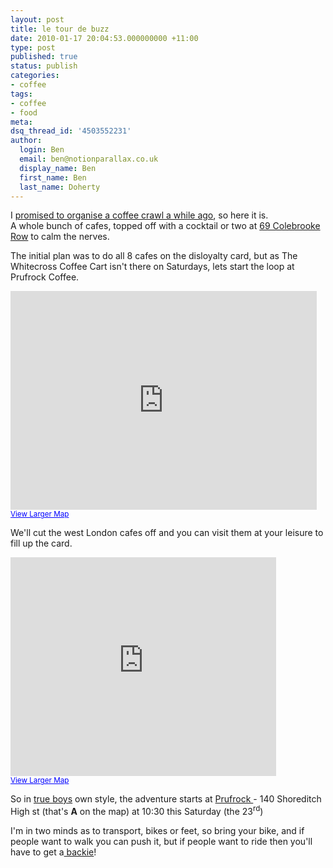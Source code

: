 ```yaml
---
layout: post
title: le tour de buzz
date: 2010-01-17 20:04:53.000000000 +11:00
type: post
published: true
status: publish
categories:
- coffee
tags:
- coffee
- food
meta:
dsq_thread_id: '4503552231'
author:
  login: Ben
  email: ben@notionparallax.co.uk
  display_name: Ben
  first_name: Ben
  last_name: Doherty
---
```

<p>I <a href="http://www.notionparallax.co.uk/wordpress/index.php/2009/12/tour-of-disloyalty/">promised to organise a coffee crawl a while ago</a>, so here it is.<br />
A whole bunch of cafes, topped off with a cocktail or two at <a href="http://www.69colebrookerow.com/">69 Colebrooke Row</a> to calm the nerves.</p>
<p>The initial plan was to do all 8 cafes on the disloyalty card, but as The Whitecross Coffee Cart isn't there on Saturdays, lets start the loop at Prufrock Coffee.</p>
<p><iframe width="490" height="350" frameborder="0" scrolling="no" marginheight="0" marginwidth="0" src="http://maps.google.co.uk/maps?f=d&amp;source=s_d&amp;saddr=W1G+0JF+(%40+the+Match+Bar)&amp;daddr=WC1N+3HZ+(The+Espresso+Room)+to:EC1+(The+Whitecross+Coffee+Cart)+to:E1+6JE+(Prufrock+Coffee)+to:EC2M+4TP+(Taylor+St+Baristas)+to:E1+6QR+(Nude+Espresso)+to:E2+7SJ+(Taste+of+Bitter+Love)+to:E8+4PH+(Climpson+And+Sons)+to:N1+4NH+(Tina,+we+salute+you)+to:69+Colebrooke+Row,+London+N1+8AA+()&amp;hl=en&amp;geocode=FSgTEgMdr9H9_ykpub891Rp2SDGeEiyo5W-gmg%3BFdIoEgMdhCr-_ykFbKlfNht2SDHIlJRK5vStjg%3BFUAyEgMdK4v-_yntHupMQxt2SDF1FaZHUb24PQ%3BFRI7EgMdPc7-_ynbCyFuuhx2SDF1jS5c3GouMg%3BFTMXEgMdMsr-_ylTbp3-shx2SDEM7VVQePrJ2w%3BFeMiEgMdc-L-_ykVb-nVtRx2SDHJ4PAemUqavQ%3BFdRMEgMdivP-_ynJKHTLwBx2SDEp0-IeXjiB6g%3BFW9jEgMdLg7__ynHnIbN6Rx2SDF-oqZ5m937oA%3BFUiUEgMdu8r-_ym76Xf_jhx2SDFFS_pAeVQg-A%3B&amp;mra=ls&amp;dirflg=w&amp;sll=51.532882,-0.101967&amp;sspn=0.069517,0.181446&amp;ie=UTF8&amp;ll=51.5329,-0.1019&amp;spn=0.03314,0.08218&amp;t=h&amp;output=embed">There really should be an iframe here :( </iframe><br /><small><a href="http://maps.google.co.uk/maps?f=d&amp;source=embed&amp;saddr=W1G+0JF+(%40+the+Match+Bar)&amp;daddr=WC1N+3HZ+(The+Espresso+Room)+to:EC1+(The+Whitecross+Coffee+Cart)+to:E1+6JE+(Prufrock+Coffee)+to:EC2M+4TP+(Taylor+St+Baristas)+to:E1+6QR+(Nude+Espresso)+to:E2+7SJ+(Taste+of+Bitter+Love)+to:E8+4PH+(Climpson+And+Sons)+to:N1+4NH+(Tina,+we+salute+you)+to:69+Colebrooke+Row,+London+N1+8AA+()&amp;hl=en&amp;geocode=FSgTEgMdr9H9_ykpub891Rp2SDGeEiyo5W-gmg%3BFdIoEgMdhCr-_ykFbKlfNht2SDHIlJRK5vStjg%3BFUAyEgMdK4v-_yntHupMQxt2SDF1FaZHUb24PQ%3BFRI7EgMdPc7-_ynbCyFuuhx2SDF1jS5c3GouMg%3BFTMXEgMdMsr-_ylTbp3-shx2SDEM7VVQePrJ2w%3BFeMiEgMdc-L-_ykVb-nVtRx2SDHJ4PAemUqavQ%3BFdRMEgMdivP-_ynJKHTLwBx2SDEp0-IeXjiB6g%3BFW9jEgMdLg7__ynHnIbN6Rx2SDF-oqZ5m937oA%3BFUiUEgMdu8r-_ym76Xf_jhx2SDFFS_pAeVQg-A%3B&amp;mra=ls&amp;dirflg=w&amp;sll=51.532882,-0.101967&amp;sspn=0.069517,0.181446&amp;ie=UTF8&amp;ll=51.5329,-0.1019&amp;spn=0.03314,0.08218&amp;t=h" style="color:#0000FF;text-align:left">View Larger Map</a></small></p>
<p>We'll cut the west London cafes off and you can visit them at your leisure to fill up the card.</p>
<p><iframe width="425" height="350" frameborder="0" scrolling="no" marginheight="0" marginwidth="0" src="http://maps.google.co.uk/maps?f=d&amp;source=s_d&amp;saddr=E1+6JE+(Prufrock+Coffee)&amp;daddr=EC2M+4TP+(Taylor+St+Baristas)+to:E1+6QR+(Nude+Espresso)+to:E2+7SJ+(Taste+of+Bitter+Love)+to:E8+4PH+(Climpson+And+Sons)+to:N1+4NH+(Tina,+we+salute+you)+to:69+Colebrooke+Row,+London+N1+8AA+()&amp;geocode=FRI7EgMdPc7-_ynbCyFuuhx2SDF1jS5c3GouMg%3BFTMXEgMdMsr-_ylTbp3-shx2SDEM7VVQePrJ2w%3BFeMiEgMdc-L-_ykVb-nVtRx2SDHJ4PAemUqavQ%3BFdRMEgMdivP-_ynJKHTLwBx2SDEp0-IeXjiB6g%3BFW9jEgMdLg7__ynHnIbN6Rx2SDF-oqZ5m937oA%3BFUiUEgMdu8r-_ym76Xf_jhx2SDFFS_pAeVQg-A%3BFfthEgMdH3T-_yn1YfZdZxt2SDEVhWRPmRgmqw&amp;hl=en&amp;mra=ls&amp;dirflg=w&amp;sll=51.533309,-0.08111&amp;sspn=0.034758,0.090723&amp;ie=UTF8&amp;t=h&amp;ll=51.53332,-0.081135&amp;spn=0.0323,0.04065&amp;output=embed">There really should be an iframe here :( </iframe><br /><small><a href="http://maps.google.co.uk/maps?f=d&amp;source=embed&amp;saddr=E1+6JE+(Prufrock+Coffee)&amp;daddr=EC2M+4TP+(Taylor+St+Baristas)+to:E1+6QR+(Nude+Espresso)+to:E2+7SJ+(Taste+of+Bitter+Love)+to:E8+4PH+(Climpson+And+Sons)+to:N1+4NH+(Tina,+we+salute+you)+to:69+Colebrooke+Row,+London+N1+8AA+()&amp;geocode=FRI7EgMdPc7-_ynbCyFuuhx2SDF1jS5c3GouMg%3BFTMXEgMdMsr-_ylTbp3-shx2SDEM7VVQePrJ2w%3BFeMiEgMdc-L-_ykVb-nVtRx2SDHJ4PAemUqavQ%3BFdRMEgMdivP-_ynJKHTLwBx2SDEp0-IeXjiB6g%3BFW9jEgMdLg7__ynHnIbN6Rx2SDF-oqZ5m937oA%3BFUiUEgMdu8r-_ym76Xf_jhx2SDFFS_pAeVQg-A%3BFfthEgMdH3T-_yn1YfZdZxt2SDEVhWRPmRgmqw&amp;hl=en&amp;mra=ls&amp;dirflg=w&amp;sll=51.533309,-0.08111&amp;sspn=0.034758,0.090723&amp;ie=UTF8&amp;t=h&amp;ll=51.53332,-0.081135&amp;spn=0.0323,0.04065" style="color:#0000FF;text-align:left">View Larger Map</a></small></p>
<p>So in <a href="http://img2.photographersdirect.com/img/16398/wm/pd729422.jpg">true boys</a> own style, the adventure starts at <a href="http://en.wikipedia.org/wiki/The_Love_Song_of_J._Alfred_Prufrock#Interpretation">Prufrock </a>- 140 Shoreditch High st (that's <strong>A</strong> on the map) at 10:30 this Saturday (the 23<sup>rd</sup>)</p>
<p>I'm in two minds as to transport, bikes or feet, so bring your bike, and if people want to walk you can push it, but if people want to ride then you'll have to get a<a href="http://sexify.files.wordpress.com/2009/10/backie-sidesaddle-small.jpg"> backie</a>!</p>
